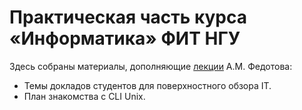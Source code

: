 # Практическая часть курса «Информатика» ФИТ НГУ
Здесь собраны материалы, дополняющие [лекции](http://fedotov.nsu.ru/info/) А.М. Федотова:
* Темы докладов студентов для поверхностного обзора IT.
* План знакомства с CLI Unix.
